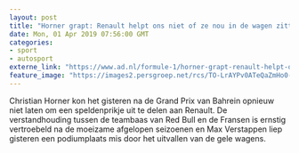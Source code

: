 ```yaml
---
layout: post
title: "Horner grapt: Renault helpt ons niet of ze nou in de wagen zitten of niet"
date: Mon, 01 Apr 2019 07:56:00 GMT
categories: 
- sport 
- autosport 
externe_link: "https://www.ad.nl/formule-1/horner-grapt-renault-helpt-ons-niet-of-ze-nou-in-de-wagen-zitten-of-niet~a0f8107f/"
feature_image: "https://images2.persgroep.net/rcs/TO-LrAYPv0ATeQaZmHo0-wUCNgE/diocontent/144410756/_fitwidth/400/?appId=21791a8992982cd8da851550a453bd7f&quality=0.7"
---
```


Christian Horner kon het gisteren na de Grand Prix van Bahrein opnieuw niet laten om een speldenprikje uit te delen aan Renault. De verstandhouding tussen de teambaas van Red Bull en de Fransen is ernstig vertroebeld na de moeizame afgelopen seizoenen en Max Verstappen liep gisteren een podiumplaats mis door het uitvallen van de gele wagens.
